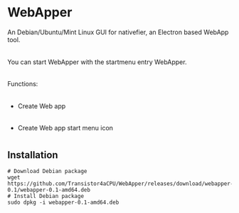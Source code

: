 # WebApper
An Debian/Ubuntu/Mint Linux GUI for nativefier, an Electron based WebApp tool.
######
You can start WebApper with the startmenu entry WebApper.
######
Functions:
######
* Create Web app
######
* Create Web app start menu icon
#
## Installation
```
# Download Debian package 
wget https://github.com/Transistor4aCPU/WebApper/releases/download/webapper-0.1/webapper-0.1-amd64.deb
# Install Debian package 
sudo dpkg -i webapper-0.1-amd64.deb
```
